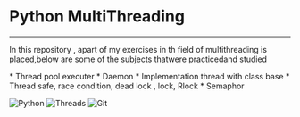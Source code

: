 # Python MultiThreading
<hr>

<p>In this repository , apart of my exercises in th field of multithreading is placed,below are some of the subjects thatwere practicedand studied </p>
* Thread pool executer
* Daemon
* Implementation thread with class base
* Thread safe, race condition, dead lock , lock, Rlock
* Semaphor

![Python](https://img.shields.io/badge/python-3670A0?style=for-the-badge&logo=python&logoColor=ffdd54)
![Threads](https://img.shields.io/badge/Threads-000000?style=for-the-badge&logo=Threads&logoColor=white)
![Git](https://img.shields.io/badge/git-%23F05033.svg?style=for-the-badge&logo=git&logoColor=white)
